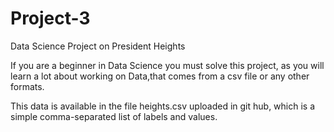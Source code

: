 # Project-3

Data Science Project on President Heights

If you are a beginner in Data Science you must solve this project, as you will learn a lot about working on Data,that comes from a csv file or any other formats.

This data is available in the file heights.csv uploaded in git hub, which is a simple comma-separated list of labels and values.
